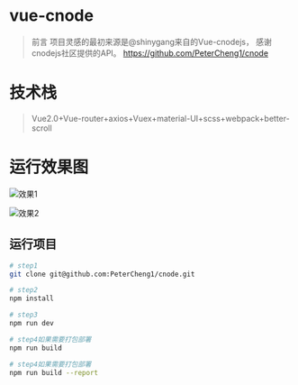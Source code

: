 # vue-cnode

> 前言 
项目灵感的最初来源是@shinygang来自的Vue-cnodejs， 感谢cnodejs社区提供的API。 https://github.com/PeterCheng1/cnode

# 技术栈

>Vue2.0+Vue-router+axios+Vuex+material-UI+scss+webpack+better-scroll

# 运行效果图

![效果1](./static/gif/cnode1.gif1)

![效果2](./static/gif/cnode1.gif3)

## 运行项目

``` bash
# step1
git clone git@github.com:PeterCheng1/cnode.git

# step2
npm install

# step3
npm run dev

# step4如果需要打包部署
npm run build

# step4如果需要打包部署
npm run build --report
```
